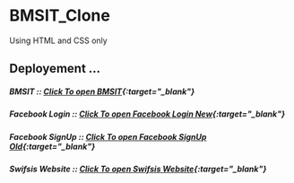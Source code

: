 # BMSIT_Clone
Using HTML and CSS only

## Deployement ...

##### BMSIT :: [Click To open BMSIT](https://samnickgammer.github.io/WebClones/BMSIT/){:target="\_blank"}
##### Facebook Login :: [Click To open Facebook Login New](https://samnickgammer.github.io/WebClones/Facebook/FacebookLogin/){:target="_blank"}
##### Facebook SignUp :: [Click To open Facebook SignUp Old](https://samnickgammer.github.io/WebClones/Facebook/FacebookSignUp/){:target="_blank"}
##### Swifsis Website :: [Click To open Swifsis Website](https://samnickgammer.github.io/WebClones/SwifsisWebsite/){:target="_blank"}
